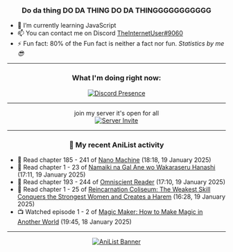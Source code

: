 <div align="center">

### Do da thing DO DA THING DO DA THINGGGGGGGGGGG
</div>

- 🌱 I’m currently learning JavaScript
- 📫 You can contact me on Discord [TheInternetUser#9060](https://discord.com/users/534117072796385300)
- ⚡ Fun fact: 80% of the Fun fact is neither a fact nor fun. _Statistics by me 😎_
<hr>

<div align="center">

### What I'm doing right now:
[![Discord Presence](https://lanyard.cnrad.dev/api/534117072796385300)](https://discord.com/users/534117072796385300)
<hr>

join my server it's open for all <br>
[![Server Invite](https://invidget.switchblade.xyz/bfYgVHxrSs)](https://discord.gg/bfYgVHxrSs)

<hr>
  
### 🌸 My recent AniList activity

</div>

<!-- ANILIST_ACTIVITY:start -->

-   📖 Read chapter 185 - 241 of [Nano Machine](https://anilist.co/manga/120980) (18:18, 19 January 2025)
-   📖 Read chapter 1 - 23 of [Namaiki na Gal Ane wo Wakaraseru Hanashi](https://anilist.co/manga/179506) (17:11, 19 January 2025)
-   📖 Read chapter 193 - 244 of [Omniscient Reader](https://anilist.co/manga/119257) (17:10, 19 January 2025)
-   📖 Read chapter 1 - 25 of [Reincarnation Coliseum: The Weakest Skill Conquers the Strongest Women and Creates a Harem](https://anilist.co/manga/152284) (16:28, 19 January 2025)
-   📺 Watched episode 1 - 2 of [Magic Maker: How to Make Magic in Another World](https://anilist.co/anime/179297) (19:45, 18 January 2025)

<!-- ANILIST_ACTIVITY:end -->
<hr>

<div align="center">

[![AniList Banner](https://img.anili.st/User/929966)](https://anilist.co/user/TheInternetUser)

<!-- ![Profile views](https://gpvc.arturio.dev/TheInternetUse7) Since 2023-01-09 -->
<br>


</div>
